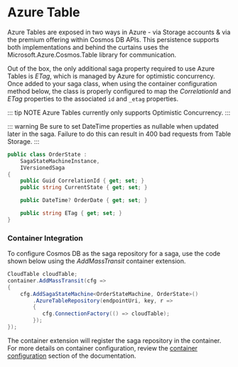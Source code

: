 # Azure Table

Azure Tables are exposed in two ways in Azure - via Storage accounts & via the premium offering within Cosmos DB APIs. This persistence supports both implementations and behind the curtains uses the Microsoft.Azure.Cosmos.Table library for communication.

Out of the box, the only additional saga property required to use Azure Tables is _ETag_, which is managed by Azure for optimistic concurrency. Once added to your saga class, when using the container configuration method below, the class is properly configured to map the _CorrelationId_ and _ETag_ properties to the associated `id` and `_etag` properties.

::: tip NOTE
Azure Tables currently only supports Optimistic Concurrency.
:::

::: warning
Be sure to set DateTime properties as nullable when updated later in the saga. Failure to do this can result in 400 bad requests from Table Storage.
:::

```cs {10}
public class OrderState :
    SagaStateMachineInstance,
    IVersionedSaga
{
    public Guid CorrelationId { get; set; }
    public string CurrentState { get; set; }

    public DateTime? OrderDate { get; set; }

    public string ETag { get; set; }
}
```

### Container Integration

To configure Cosmos DB as the saga repository for a saga, use the code shown below using the _AddMassTransit_ container extension.

```cs
CloudTable cloudTable;
container.AddMassTransit(cfg =>
{
    cfg.AddSagaStateMachine<OrderStateMachine, OrderState>()
        .AzureTableRepository(endpointUri, key, r =>
        {
           cfg.ConnectionFactory(() => cloudTable);
        });
});
```

The container extension will register the saga repository in the container. For more details on container configuration, review the [container configuration](/usage/containers/) section of the documentation.